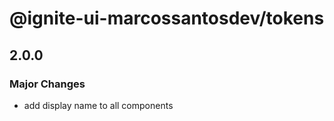 # @ignite-ui-marcossantosdev/tokens

## 2.0.0

### Major Changes

- add display name to all components
